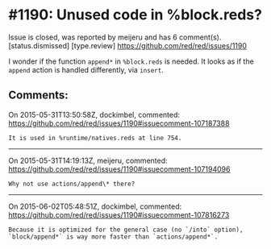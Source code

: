 
#1190: Unused code in %block.reds?
================================================================================
Issue is closed, was reported by meijeru and has 6 comment(s).
[status.dismissed] [type.review]
<https://github.com/red/red/issues/1190>

I wonder if the function `append*` in `%block.reds` is needed. It looks as if the `append` action is handled differently, via `insert`. 



Comments:
--------------------------------------------------------------------------------

On 2015-05-31T13:50:58Z, dockimbel, commented:
<https://github.com/red/red/issues/1190#issuecomment-107187388>

    It is used in %runtime/natives.reds at line 754.

--------------------------------------------------------------------------------

On 2015-05-31T14:19:13Z, meijeru, commented:
<https://github.com/red/red/issues/1190#issuecomment-107194096>

    Why not use actions/append\* there?

--------------------------------------------------------------------------------

On 2015-06-02T05:48:51Z, dockimbel, commented:
<https://github.com/red/red/issues/1190#issuecomment-107816273>

    Because it is optimized for the general case (no `/into` option), `block/append*` is way more faster than `actions/append*`.


